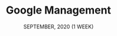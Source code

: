 ---
title: "Google Management"
date: "SEPTEMBER, 2020 (1 WEEK)"
team: ""
desc: ""
square: ./GCal/cover.jpg
order: 4
worktype: "ux"
content: "notIndex"
useTemplate: false
tag: "UX/UI"
---